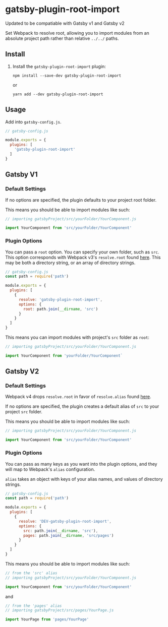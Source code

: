 # gatsby-plugin-root-import

Updated to be compatiable with Gatsby v1 and Gatsby v2

Set Webpack to resolve root, allowing you to import modules from an absolute project path rather than relative `../../` paths.

## Install

1. Install the `gatsby-plugin-root-import` plugin:

    `npm install --save-dev gatsby-plugin-root-import`

    or

    `yarn add --dev gatsby-plugin-root-import`

## Usage

Add into `gatsby-config.js`.

```javascript
// gatsby-config.js

module.exports = {
  plugins: [
    'gatsby-plugin-root-import'
  ]
}
```

## Gatsby V1

### Default Settings

If no options are specified, the plugin defaults to your project root folder.

This means you should be able to import modules like such:
```javascript
// importing gatsbyProject/src/yourFolder/YourComponent.js

import YourComponent from 'src/yourFolder/YourComponent'
```

### Plugin Options

You can pass a `root` option. You can specify your own folder, such as `src`.
This option corresponds with Webpack v3's `resolve.root` found [here](https://github.com/webpack/docs/wiki/configuration#resolveroot).
This may be both a directory string, or an array of directory strings.

```javascript
// gatsby-config.js
const path = require('path')

module.exports = {
  plugins: [
    {
      resolve: 'gatsby-plugin-root-import',
      options: {
        root: path.join(__dirname, 'src')
      }
    }
  ]
}
```

This means you can import modules with project's `src` folder as `root`:
```javascript
// importing gatsbyProject/src/yourFolder/YourComponent.js

import YourComponent from 'yourFolder/YourComponent`
```

## Gatsby V2

### Default Settings
Webpack v4 drops `resolve.root` in favor of `resolve.alias` found [here](https://webpack.js.org/configuration/resolve/#resolve-alias).

If no options are specified, the plugin creates a default alias of `src` to your project `src` folder.

This means you should be able to import modules like such:
```javascript
// importing gatsbyProject/src/yourFolder/YourComponent.js

import YourComponent from 'src/yourFolder/YourComponent'
```

### Plugin Options

You can pass as many keys as you want into the plugin options, and they will map to Webpack's `alias` configuration.

`alias` takes an object with keys of your alias names, and values of directory strings.

```javascript
// gatsby-config.js
const path = require('path')

module.exports = {
  plugins: [
    {
      resolve: 'DEV-gatsby-plugin-root-import',
      options: {
        src: path.join(__dirname, 'src'),
        pages: path.join(__dirname, 'src/pages')
      }
    }
  ]
}
```


This means you should be able to import modules like such:
```javascript
// from the 'src' alias
// importing gatsbyProject/src/yourFolder/YourComponent.js

import YourComponent from 'src/yourFolder/YourComponent'
```

and

```javascript
// from the 'pages' alias
// importing gatsbyProject/src/pages/YourPage.js

import YourPage from 'pages/YourPage'
```

